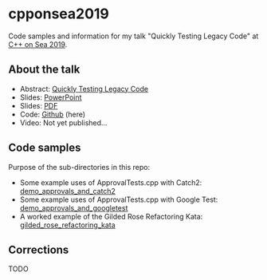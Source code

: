 # cpponsea2019

Code samples and information for my talk "Quickly Testing Legacy Code" at [C++ on Sea 2019](https://cpponsea.uk/).

## About the talk

* Abstract: [Quickly Testing Legacy Code](https://cpponsea.uk/sessions/quickly-testing-legacy-code.html)
* Slides: [PowerPoint](https://www.slideshare.net/ClareMacrae/quickly-testing-legacy-code)
* Slides: [PDF](https://github.com/philsquared/cpponsea-slides/blob/master/2019/Clare%20Macrae%20-%20Quickly%20Testing%20Legacy%20Code.pdf)
* Code: [Github](https://github.com/claremacrae/cpponsea2019) (here)
* Video: Not yet published...

## Code samples

Purpose of the sub-directories in this repo:

* Some example uses of ApprovalTests.cpp with Catch2: [demo_approvals_and_catch2](demo_approvals_and_catch2)
* Some example uses of ApprovalTests.cpp with Google Test: [demo_approvals_and_googletest](demo_approvals_and_googletest)
* A worked example of the Gilded Rose Refactoring Kata: [gilded_rose_refactoring_kata](gilded_rose_refactoring_kata)

## Corrections

TODO
